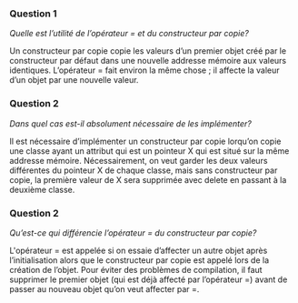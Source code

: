 ### Question 1
*Quelle est l’utilité de l’opérateur = et du constructeur par copie?*

Un constructeur par copie copie les valeurs d’un premier objet créé par le constructeur par défaut dans une nouvelle addresse mémoire aux valeurs identiques.
L’opérateur = fait environ la même chose ; il affecte la valeur d’un objet par une nouvelle valeur.

### Question 2
*Dans quel cas est-il absolument nécessaire de les implémenter?*

Il est nécessaire d’implémenter un constructeur par copie lorqu’on copie une classe ayant un attribut qui est un pointeur X qui est situé sur la même addresse mémoire. Nécessairement, on veut garder les deux valeurs différentes du pointeur X de chaque classe, mais sans constructeur par copie, la première valeur de X sera supprimée avec delete en passant à la deuxième classe.


### Question 2
*Qu’est-ce qui différencie l’opérateur = du constructeur par copie?*


L'opérateur = est appelée si on essaie d’affecter un autre objet après l’initialisation alors que le constructeur par copie est appelé lors de la création de l’objet.
Pour éviter des problèmes de compilation, il faut supprimer le premier objet (qui est déjà affecté par l’opérateur =) avant de passer au nouveau objet qu’on veut affecter par =.
